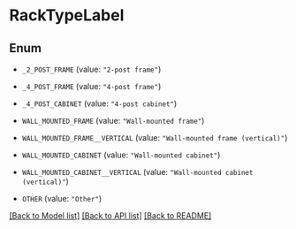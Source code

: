 # RackTypeLabel

## Enum


* `_2_POST_FRAME` (value: `"2-post frame"`)

* `_4_POST_FRAME` (value: `"4-post frame"`)

* `_4_POST_CABINET` (value: `"4-post cabinet"`)

* `WALL_MOUNTED_FRAME` (value: `"Wall-mounted frame"`)

* `WALL_MOUNTED_FRAME__VERTICAL` (value: `"Wall-mounted frame (vertical)"`)

* `WALL_MOUNTED_CABINET` (value: `"Wall-mounted cabinet"`)

* `WALL_MOUNTED_CABINET__VERTICAL` (value: `"Wall-mounted cabinet (vertical)"`)

* `OTHER` (value: `"Other"`)


[[Back to Model list]](../README.md#documentation-for-models) [[Back to API list]](../README.md#documentation-for-api-endpoints) [[Back to README]](../README.md)


